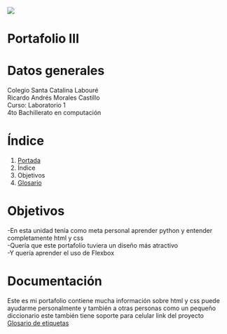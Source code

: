 
<div class="bigContainer">

<span class="separator"></span>
<img class="image" src="https://cdn.pixabay.com/photo/2016/11/30/20/58/programming-1873854__340.png">
<h1 class="heading">Portafolio III</h1>
<span class="separator"></span>

<div class="smallContainer1">
<h1 class="datosGeneralesTitle">Datos generales</h1>
<p class="textDatosGenerales">
Colegio Santa Catalina Labouré
<br>
Ricardo Andrés Morales Castillo
<br>
Curso: Laboratorio 1
<br>
4to Bachillerato en computación
</p>
</div>
<span class="separator"></span>

<div class="smallContainer2">
<h1 class="title">Índice</h1>
<span class="underline"></span>
<ol class="indice">
<li class="bigText"><a href="https://ricardo-we.github.io/Glosario-de-etiquetas/">Portada</a></li>
<li class="bigText">Índice</li>
<li class="bigText">Objetivos</li>
  <li class="bigText"><a href="https://ricardo-we.github.io/Glosario-de-etiquetas/glosario.html">Glosario</a></li>
</ol>
</div>
<span class="separator"></span>

<div class="smallContainer2">
<h1 class="title">Objetivos</h1>
<span class="underline"></span>
<p class="bigText">
-En esta unidad tenía como meta personal aprender python
y entender completamente html y css
<br>
-Quería que este portafolio tuviera un diseño más atractivo 
<br>
-Y quería aprender el uso de Flexbox
</p>
</div>
<span class="separator"></span>

<div class="smallContainer2">
<h1 class="title">Documentación</h1>
<span class="underline"></span>
<p class="bigText">
Este es mi portafolio contiene mucha información sobre html y css puede ayudarme personalmente
y también a otras personas como un pequeño diccionario este también tiene soporte para celular
link del proyecto 
<a href="https://ricardo-we.github.io/Glosario-de-etiquetas/glosario.html">
  Glosario de etiquetas
</a>
</p>
</div>
</div>
